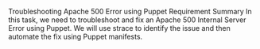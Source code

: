 Troubleshooting Apache 500 Error using Puppet Requirement Summary In this task, we need to troubleshoot and fix an Apache 500 Internal Server Error using Puppet. We will use strace to identify the issue and then automate the fix using Puppet manifests.
